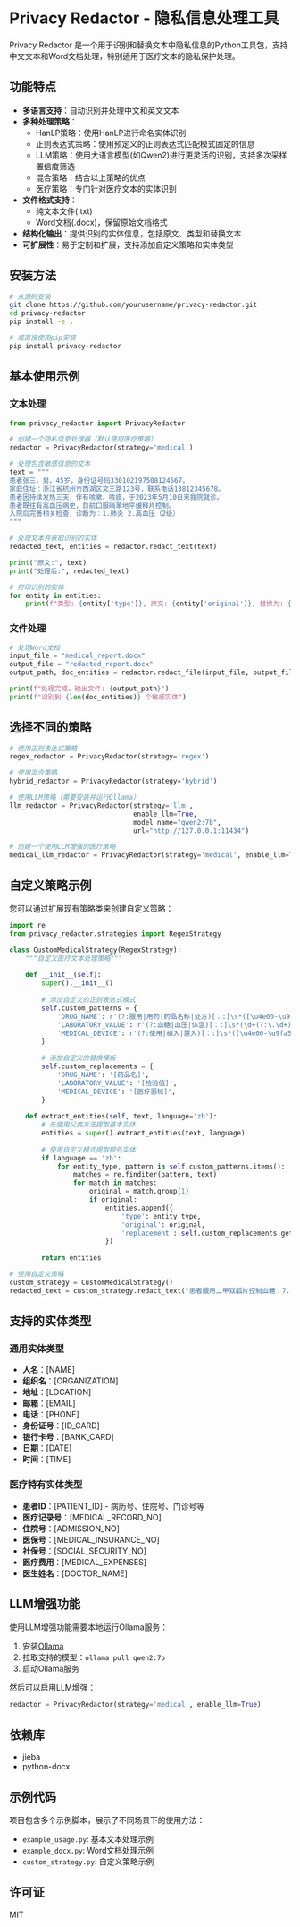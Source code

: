 # Privacy Redactor - 隐私信息处理工具

Privacy Redactor 是一个用于识别和替换文本中隐私信息的Python工具包，支持中文文本和Word文档处理，特别适用于医疗文本的隐私保护处理。

## 功能特点

- **多语言支持**：自动识别并处理中文和英文文本
- **多种处理策略**：
  - HanLP策略：使用HanLP进行命名实体识别
  - 正则表达式策略：使用预定义的正则表达式匹配模式固定的信息
  - LLM策略：使用大语言模型(如Qwen2)进行更灵活的识别，支持多次采样置信度筛选
  - 混合策略：结合以上策略的优点
  - 医疗策略：专门针对医疗文本的实体识别
- **文件格式支持**：
  - 纯文本文件(.txt)
  - Word文档(.docx)，保留原始文档格式
- **结构化输出**：提供识别的实体信息，包括原文、类型和替换文本
- **可扩展性**：易于定制和扩展，支持添加自定义策略和实体类型

## 安装方法

```bash
# 从源码安装
git clone https://github.com/yourusername/privacy-redactor.git
cd privacy-redactor
pip install -e .

# 或直接使用pip安装
pip install privacy-redactor
```

## 基本使用示例

### 文本处理

```python
from privacy_redactor import PrivacyRedactor

# 创建一个隐私信息处理器（默认使用医疗策略）
redactor = PrivacyRedactor(strategy='medical')

# 处理包含敏感信息的文本
text = """
患者张三，男，45岁，身份证号码330102197508124567，
家庭住址：浙江省杭州市西湖区文三路123号，联系电话13812345678。
患者因持续发热三天，伴有咳嗽、咳痰，于2023年5月10日来我院就诊。
患者既往有高血压病史，目前口服硝苯地平缓释片控制。
入院后完善相关检查，诊断为：1.肺炎 2.高血压（2级）
"""

# 处理文本并获取识别的实体
redacted_text, entities = redactor.redact_text(text)

print("原文:", text)
print("处理后:", redacted_text)

# 打印识别的实体
for entity in entities:
    print(f"类型: {entity['type']}, 原文: {entity['original']}, 替换为: {entity['replacement']}")
```

### 文件处理

```python
# 处理Word文档
input_file = "medical_report.docx"
output_file = "redacted_report.docx"
output_path, doc_entities = redactor.redact_file(input_file, output_file)

print(f"处理完成，输出文件: {output_path}")
print(f"识别到 {len(doc_entities)} 个敏感实体")
```

## 选择不同的策略

```python
# 使用正则表达式策略
regex_redactor = PrivacyRedactor(strategy='regex')

# 使用混合策略
hybrid_redactor = PrivacyRedactor(strategy='hybrid')

# 使用LLM策略（需要安装并运行Ollama）
llm_redactor = PrivacyRedactor(strategy='llm', 
                               enable_llm=True, 
                               model_name="qwen2:7b", 
                               url="http://127.0.0.1:11434")

# 创建一个使用LLM增强的医疗策略
medical_llm_redactor = PrivacyRedactor(strategy='medical', enable_llm=True)
```

## 自定义策略示例

您可以通过扩展现有策略类来创建自定义策略：

```python
import re
from privacy_redactor.strategies import RegexStrategy

class CustomMedicalStrategy(RegexStrategy):
    """自定义医疗文本处理策略"""
    
    def __init__(self):
        super().__init__()
        
        # 添加自定义的正则表达式模式
        self.custom_patterns = {
            'DRUG_NAME': r'(?:服用|用药|药品名称|处方)[：:]\s*([\u4e00-\u9fa5]{2,10}(?:片|胶囊|注射液|口服液))',
            'LABORATORY_VALUE': r'(?:血糖|血压|体温)[：:]\s*(\d+(?:\.\d+)?(?:\s*[-~～至]\s*\d+(?:\.\d+)?)?(?:\s*[a-zA-Z/%]+)?)',
            'MEDICAL_DEVICE': r'(?:使用|植入|置入)[：:]\s*([\u4e00-\u9fa5]{2,15}(?:导管|支架|起搏器|呼吸机))',
        }
        
        # 添加自定义的替换模板
        self.custom_replacements = {
            'DRUG_NAME': '[药品名]',
            'LABORATORY_VALUE': '[检验值]',
            'MEDICAL_DEVICE': '[医疗器械]',
        }
    
    def extract_entities(self, text, language='zh'):
        # 先使用父类方法提取基本实体
        entities = super().extract_entities(text, language)
        
        # 使用自定义模式提取额外实体
        if language == 'zh':
            for entity_type, pattern in self.custom_patterns.items():
                matches = re.finditer(pattern, text)
                for match in matches:
                    original = match.group(1)
                    if original:
                        entities.append({
                            'type': entity_type,
                            'original': original,
                            'replacement': self.custom_replacements.get(entity_type, f'[{entity_type}]')
                        })
        
        return entities

# 使用自定义策略
custom_strategy = CustomMedicalStrategy()
redacted_text = custom_strategy.redact_text("患者服用二甲双胍片控制血糖：7.8-10.4 mmol/L")
```

## 支持的实体类型

### 通用实体类型
- **人名**：[NAME]
- **组织名**：[ORGANIZATION]
- **地址**：[LOCATION]
- **邮箱**：[EMAIL]
- **电话**：[PHONE]
- **身份证号**：[ID_CARD]
- **银行卡号**：[BANK_CARD]
- **日期**：[DATE]
- **时间**：[TIME]

### 医疗特有实体类型
- **患者ID**：[PATIENT_ID] - 病历号、住院号、门诊号等
- **医疗记录号**：[MEDICAL_RECORD_NO]
- **住院号**：[ADMISSION_NO]
- **医保号**：[MEDICAL_INSURANCE_NO]
- **社保号**：[SOCIAL_SECURITY_NO]
- **医疗费用**：[MEDICAL_EXPENSES]
- **医生姓名**：[DOCTOR_NAME]

## LLM增强功能

使用LLM增强功能需要本地运行Ollama服务：

1. 安装[Ollama](https://ollama.com/)
2. 拉取支持的模型：`ollama pull qwen2:7b`
3. 启动Ollama服务

然后可以启用LLM增强：

```python
redactor = PrivacyRedactor(strategy='medical', enable_llm=True)
```

## 依赖库

- jieba
- python-docx

## 示例代码

项目包含多个示例脚本，展示了不同场景下的使用方法：

- `example_usage.py`: 基本文本处理示例
- `example_docx.py`: Word文档处理示例
- `custom_strategy.py`: 自定义策略示例

## 许可证

MIT 
